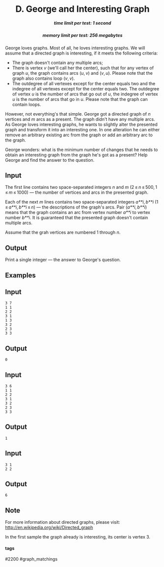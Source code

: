 <h1 style='text-align: center;'> D. George and Interesting Graph</h1>

<h5 style='text-align: center;'>time limit per test: 1 second</h5>
<h5 style='text-align: center;'>memory limit per test: 256 megabytes</h5>

George loves graphs. Most of all, he loves interesting graphs. We will assume that a directed graph is interesting, if it meets the following criteria: 

* The graph doesn't contain any multiple arcs;
* There is vertex *v* (we'll call her the center), such that for any vertex of graph *u*, the graph contains arcs (*u*, *v*) and (*v*, *u*). Please note that the graph also contains loop (*v*, *v*).
* The outdegree of all vertexes except for the center equals two and the indegree of all vertexes except for the center equals two. The outdegree of vertex *u* is the number of arcs that go out of *u*, the indegree of vertex *u* is the number of arcs that go in *u*. Please note that the graph can contain loops.

However, not everything's that simple. George got a directed graph of *n* vertices and *m* arcs as a present. The graph didn't have any multiple arcs. As George loves interesting graphs, he wants to slightly alter the presented graph and transform it into an interesting one. In one alteration he can either remove an arbitrary existing arc from the graph or add an arbitrary arc to the graph. 

George wonders: what is the minimum number of changes that he needs to obtain an interesting graph from the graph he's got as a present? Help George and find the answer to the question.

## Input

The first line contains two space-separated integers *n* and *m* (2 ≤ *n* ≤ 500, 1 ≤ *m* ≤ 1000) — the number of vertices and arcs in the presented graph.

Each of the next *m* lines contains two space-separated integers *a**i*, *b**i* (1 ≤ *a**i*, *b**i* ≤ *n*) — the descriptions of the graph's arcs. Pair (*a**i*, *b**i*) means that the graph contains an arc from vertex number *a**i* to vertex number *b**i*. It is guaranteed that the presented graph doesn't contain multiple arcs.

Assume that the grah vertices are numbered 1 through *n*.

## Output

Print a single integer — the answer to George's question.

## Examples

## Input


```
3 7  
1 1  
2 2  
3 1  
1 3  
3 2  
2 3  
3 3  

```
## Output


```
0  

```
## Input


```
3 6  
1 1  
2 2  
3 1  
3 2  
2 3  
3 3  

```
## Output


```
1  

```
## Input


```
3 1  
2 2  

```
## Output


```
6  

```
## Note

For more information about directed graphs, please visit: http://en.wikipedia.org/wiki/Directed_graph

In the first sample the graph already is interesting, its center is vertex 3.



#### tags 

#2200 #graph_matchings 